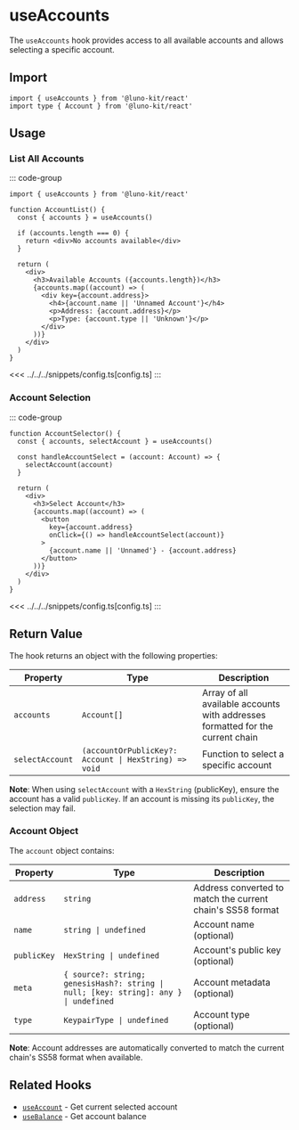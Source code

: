 # useAccounts

The `useAccounts` hook provides access to all available accounts and allows selecting a specific account.

## Import

```tsx
import { useAccounts } from '@luno-kit/react'
import type { Account } from '@luno-kit/react'
```

## Usage

### List All Accounts

::: code-group

```tsx [index.tsx]
import { useAccounts } from '@luno-kit/react'

function AccountList() {
  const { accounts } = useAccounts()
  
  if (accounts.length === 0) {
    return <div>No accounts available</div>
  }
  
  return (
    <div>
      <h3>Available Accounts ({accounts.length})</h3>
      {accounts.map((account) => (
        <div key={account.address}>
          <h4>{account.name || 'Unnamed Account'}</h4>
          <p>Address: {account.address}</p>
          <p>Type: {account.type || 'Unknown'}</p>
        </div>
      ))}
    </div>
  )
}
```
<<< ../../../snippets/config.ts[config.ts]
:::

### Account Selection

::: code-group

```tsx [index.tsx]
function AccountSelector() {
  const { accounts, selectAccount } = useAccounts()
  
  const handleAccountSelect = (account: Account) => {
    selectAccount(account)
  }
  
  return (
    <div>
      <h3>Select Account</h3>
      {accounts.map((account) => (
        <button
          key={account.address}
          onClick={() => handleAccountSelect(account)}
        >
          {account.name || 'Unnamed'} - {account.address}
        </button>
      ))}
    </div>
  )
}
```
<<< ../../../snippets/config.ts[config.ts]
:::

## Return Value

The hook returns an object with the following properties:

| Property | Type | Description |
|----------|------|-------------|
| `accounts` | `Account[]` | Array of all available accounts with addresses formatted for the current chain |
| `selectAccount` | `(accountOrPublicKey?: Account \| HexString) => void` | Function to select a specific account |

**Note**: When using `selectAccount` with a `HexString` (publicKey), ensure the account has a valid `publicKey`. If an account is missing its `publicKey`, the selection may fail.

### Account Object

The `account` object contains:

| Property | Type | Description |
|----------|------|-------------|
| `address` | `string` | Address converted to match the current chain's SS58 format |
| `name` | `string \| undefined` | Account name (optional) |
| `publicKey` | `HexString \| undefined` | Account's public key (optional) |
| `meta` | `{ source?: string; genesisHash?: string \| null; [key: string]: any } \| undefined` | Account metadata (optional) |
| `type` | `KeypairType \| undefined` | Account type (optional) |


**Note**: Account addresses are automatically converted to match the current chain's SS58 format when available.

## Related Hooks

- [`useAccount`](/hooks/account/use-account) - Get current selected account
- [`useBalance`](/hooks/account/use-balance) - Get account balance
